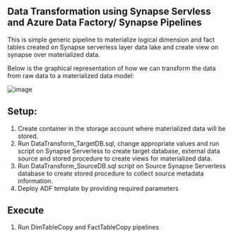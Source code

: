## Data Transformation using Synapse Servless and Azure Data Factory/ Synapse Pipelines 
This is simple generic pipeline to materialize logical dimension and fact tables created on Synapse serverless layer data lake and create view on synapse over materialized data.

Below is the graphical representation of how we can transform the data from raw data to a materialized data model:

![image](https://user-images.githubusercontent.com/65608469/139340657-1f61bcd7-3b61-4206-a6b1-1c38c12dd00a.png)

 
## Setup: 
1.	Create container in the storage account where materialized data will be stored. 
2.	Run DataTransform_TargetDB.sql, change appropriate values and run script on Synapse Serverless to create target database, external data source and stored procedure to create views for materialized data.  
3.	Run DataTransform_SourceDB.sql script on Source Synapse Serverless database to create stored procedure to collect source metadata information. 
4. Deploy ADF template by providing required parameters


## Execute
1. Run DimTableCopy and FactTableCopy pipelines  


